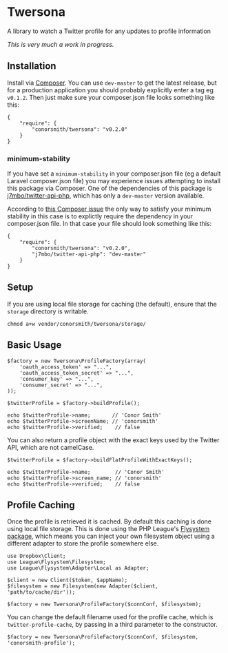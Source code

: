 # Twersona
A library to watch a Twitter profile for any updates to profile information

_This is very much a work in progress._

## Installation

Install via [Composer](https://getcomposer.org/). You can use `dev-master` to get the latest release, but for a production application you should probably explicitly enter a tag eg `v0.1.2`. Then just make sure your composer.json file looks something like this:

```
{
    "require": {
        "conorsmith/twersona": "v0.2.0"
    }
}
```

### minimum-stability

If you have set a `minimum-stability` in your composer.json file (eg a default Laravel composer.json file) you may experience issues attempting to install this package via Composer. One of the dependencies of this package is [j7mbo/twitter-api-php](https://github.com/J7mbo/twitter-api-php), which has only a `dev-master` version available.

According to [this Composer issue](https://github.com/composer/composer/issues/1478) the only way to satisfy your minimum stability in this case is to explictly require the dependency in your composer.json file. In that case your file should look something like this:

```
{
    "require": {
        "conorsmith/twersona": "v0.2.0",
        "j7mbo/twitter-api-php": "dev-master"
    }
}
```

## Setup

If you are using local file storage for caching (the default), ensure that the `storage` directory is writable.

```
chmod a+w vendor/conorsmith/twersona/storage/
```

## Basic Usage

```
$factory = new Twersona\ProfileFactory(array(
    'oauth_access_token' => "...",
    'oauth_access_token_secret' => "...",
    'consumer_key' => "...",
    'consumer_secret' => "...",
));

$twitterProfile = $factory->buildProfile();

echo $twitterProfile->name;       // 'Conor Smith'
echo $twitterProfile->screenName; // 'conorsmith'
echo $twitterProfile->verified;    // false
```

You can also return a profile object with the exact keys used by the Twitter API, which are not camelCase.

```
$twitterProfile = $factory->buildFlatProfileWithExactKeys();

echo $twitterProfile->name;        // 'Conor Smith'
echo $twitterProfile->screen_name; // 'conorsmith'
echo $twitterProfile->verified;    // false
```

## Profile Caching

Once the profile is retrieved it is cached. By default this caching is done using local file storage. This is done using the PHP League's [Flysystem package](http://flysystem.thephpleague.com/), which means you can inject your own filesystem object using a different adapter to store the profile somewhere else.

```
use Dropbox\Client;
use League\Flysystem\Filesystem;
use League\Flysystem\Adapter\Local as Adapter;

$client = new Client($token, $appName);
$filesystem = new Filesystem(new Adapter($client, 'path/to/cache/dir'));

$factory = new Twersona\ProfileFactory($connConf, $filesystem);
```

You can change the default filename used for the profile cache, which is `twitter-profile-cache`, by passing in a third parameter to the constructor.

```
$factory = new Twersona\ProfileFactory($connConf, $filesystem, 'conorsmith-profile');
```